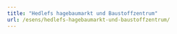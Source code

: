 ```yaml
---
title: "Hedlefs hagebaumarkt und Baustoffzentrum"
url: /esens/hedlefs-hagebaumarkt-und-baustoffzentrum/
---
```

